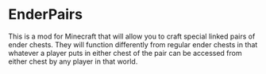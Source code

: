 # EnderPairs

This is a mod for Minecraft that will allow you to craft special linked pairs of ender chests.  They will function differently from regular ender chests in that whatever a player puts in either chest of the pair can be accessed from either chest by any player in that world.
